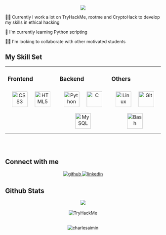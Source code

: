 <div align="center">
  <img src="https://github.com/CharlesAIMIN/CharlesAIMIN/blob/main/bannernew.png">
</div>



👩‍💻 Currently I work a lot on TryHackMe, rootme and CryptoHack to develop my skills in ethical hacking

🧠 I'm currently learning Python scripting

👯‍♀️ I'm looking to collaborate with other motivated students


<p align="left">
</p>

## My Skill Set  
<div align="center"><table><tr><td valign="top" width="33%">



### Frontend  
<div align="center">  
<a href="https://www.w3schools.com/css/" target="_blank"><img style="margin: 10px" src="https://profilinator.rishav.dev/skills-assets/css3-original-wordmark.svg" alt="CSS3" height="50" /></a>  
<a href="https://en.wikipedia.org/wiki/HTML5" target="_blank"><img style="margin: 10px" src="https://profilinator.rishav.dev/skills-assets/html5-original-wordmark.svg" alt="HTML5" height="50" /></a>  
</div>

</td><td valign="top" width="33%">



### Backend  
<div align="center">  
<a href="https://www.python.org/" target="_blank"><img style="margin: 10px" src="https://profilinator.rishav.dev/skills-assets/python-original.svg" alt="Python" height="50" /></a>  
<a href="https://www.cprogramming.com/" target="_blank"><img style="margin: 10px" src="https://profilinator.rishav.dev/skills-assets/c-original.svg" alt="C" height="50" /></a>  
<a href="https://www.mysql.com/" target="_blank"><img style="margin: 10px" src="https://profilinator.rishav.dev/skills-assets/mysql-original-wordmark.svg" alt="MySQL" height="50" /></a>  
</div>

</td><td valign="top" width="33%">



### Others  
<div align="center">  
<a href="https://www.linux.org/" target="_blank"><img style="margin: 10px" src="https://profilinator.rishav.dev/skills-assets/linux-original.svg" alt="Linux" height="50" /></a>  
<a href="https://github.com/" target="_blank"><img style="margin: 10px" src="https://profilinator.rishav.dev/skills-assets/git-scm-icon.svg" alt="Git" height="50" /></a>  
<a href="https://www.gnu.org/software/bash/" target="_blank"><img style="margin: 10px" src="https://profilinator.rishav.dev/skills-assets/gnu_bash-icon.svg" alt="Bash" height="50" /></a>  
</div>

</td></tr></table>  </div>

<br/>  


<br/>  

## Connect with me  
<div align="center">
<a href="https://github.com/CharlesAIMIN" target="_blank">
<img src=https://img.shields.io/badge/github-%2324292e.svg?&style=for-the-badge&logo=github&logoColor=white alt=github style="margin-bottom: 5px;" />
</a>
<a href="https://linkedin.com/in/charlesaimin" target="_blank">
<img src=https://img.shields.io/badge/linkedin-%231E77B5.svg?&style=for-the-badge&logo=linkedin&logoColor=white alt=linkedin style="margin-bottom: 5px;" />
</a>  

</div>  


## Github Stats  

<div align="center"><img src="https://github-readme-stats.vercel.app/api?username=CharlesAIMIN&show_icons=true&count_private=true&hide_border=true" align="center" />
</div>  
<br>
<div align="center"><img src="https://tryhackme-badges.s3.amazonaws.com/AzeTIIx.png" alt="TryHackMe"></div>

<br/>  


<p align="center"> <img src="https://komarev.com/ghpvc/?username=charlesaimin&label=Profile%20views&color=0e75b6&style=flat" alt="charlesaimin" /> </p>




